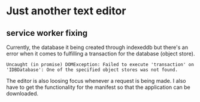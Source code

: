 # Just another text editor

## service worker fixing

Currently, the database it being created through indexeddb but there's an error when it comes to fulfilling a transaction for the database (object store).
```
Uncaught (in promise) DOMException: Failed to execute 'transaction' on 'IDBDatabase': One of the specified object stores was not found.
```
The editor is also loosing focus whenever a request is being made. 
I also have to get the functionality for the manifest so that the application can be downloaded.
 